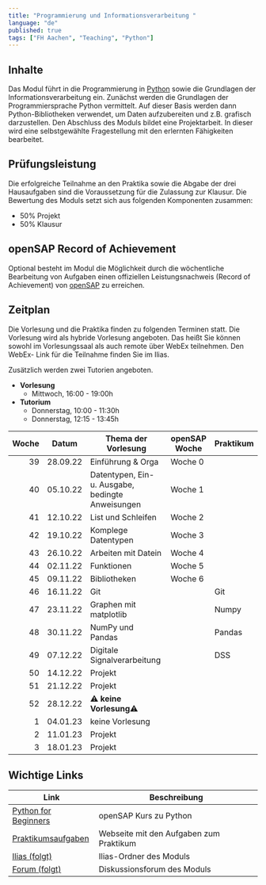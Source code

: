 ```yaml
---
title: "Programmierung und Informationsverarbeitung "
language: "de"
published: true
tags: ["FH Aachen", "Teaching", "Python"]
---
```


## Inhalte

Das Modul führt in die Programmierung in [Python](http://www.python.org)
sowie die Grundlagen der Informationsverarbeitung ein. Zunächst
werden die Grundlagen der Programmiersprache Python vermittelt.
Auf dieser Basis werden dann Python-Bibliotheken verwendet, um
Daten aufzubereiten und z.B. grafisch darzustellen. Den Abschluss
des Moduls bildet eine Projektarbeit. In dieser wird eine
selbstgewählte Fragestellung mit den erlernten Fähigkeiten bearbeitet.

## Prüfungsleistung

Die erfolgreiche Teilnahme an den Praktika sowie die Abgabe der drei
Hausaufgaben sind die Voraussetzung für die Zulassung zur Klausur. Die
Bewertung des Moduls setzt sich aus folgenden Komponenten zusammen:

- 50% Projekt
- 50% Klausur

## openSAP Record of Achievement

Optional besteht im Modul die Möglichkeit durch die wöchentliche Bearbeitung von Aufgaben
einen offiziellen Leistungsnachweis (Record of Achievement) von [openSAP](https://open.sap.com) zu erreichen.

## Zeitplan

Die Vorlesung und die Praktika finden zu folgenden Terminen statt. Die Vorlesung
wird als hybride Vorlesung angeboten. Das heißt Sie können sowohl im
Vorlesungssaal als auch remote über WebEx teilnehmen. Den WebEx-
Link für die Teilnahme finden Sie im Ilias.

Zusätzlich werden zwei Tutorien angeboten.

- **Vorlesung**
  - Mittwoch, 16:00 - 19:00h
- **Tutorium**
  - Donnerstag, 10:00 - 11:30h
  - Donnerstag, 12:15 - 13:45h

| Woche | Datum    | Thema der Vorlesung                               | openSAP Woche | Praktikum |
| ----: | -------- | ------------------------------------------------- | ------------- | --------- |
|    39 | 28.09.22 | Einführung & Orga                                 | Woche 0       |           |
|    40 | 05.10.22 | Datentypen, Ein- u. Ausgabe, bedingte Anweisungen | Woche 1       |           |
|    41 | 12.10.22 | List und Schleifen                                | Woche 2       |           |
|    42 | 19.10.22 | Komplege Datentypen                               | Woche 3       |           |
|    43 | 26.10.22 | Arbeiten mit Datein                               | Woche 4       |           |
|    44 | 02.11.22 | Funktionen                                        | Woche 5       |           |
|    45 | 09.11.22 | Bibliotheken                                      | Woche 6       |           |
|    46 | 16.11.22 | Git                                               |               | Git       |
|    47 | 23.11.22 | Graphen mit matplotlib                            |               | Numpy     |
|    48 | 30.11.22 | NumPy und Pandas                                  |               | Pandas    |
|    49 | 07.12.22 | Digitale Signalverarbeitung                       |               | DSS       |
|    50 | 14.12.22 | Projekt                                           |               |           |
|    51 | 21.12.22 | Projekt                                           |               |           |
|    52 | 28.12.22 | ⚠️ **keine Vorlesung**⚠️                          |               |           |
|     1 | 04.01.23 | keine Vorlesung                                   |               |           |
|     2 | 11.01.23 | Projekt                                           |               |           |
|     3 | 18.01.23 | Projekt                                           |               |           |

## Wichtige Links

| Link                                                                 | Beschreibung                            |
| -------------------------------------------------------------------- | --------------------------------------- |
| [Python for Beginners](https://open.sap.com/courses/python1)         | openSAP Kurs zu Python                  |
| [Praktikumsaufgaben](http://wirtschaftsinformatik.fh-aachen.de/IT1/) | Webseite mit den Aufgaben zum Praktikum |
| [Ilias (folgt)]()                                                    | Ilias-Ordner des Moduls                 |
| [Forum (folgt)]()                                                    | Diskussionsforum des Moduls             |
